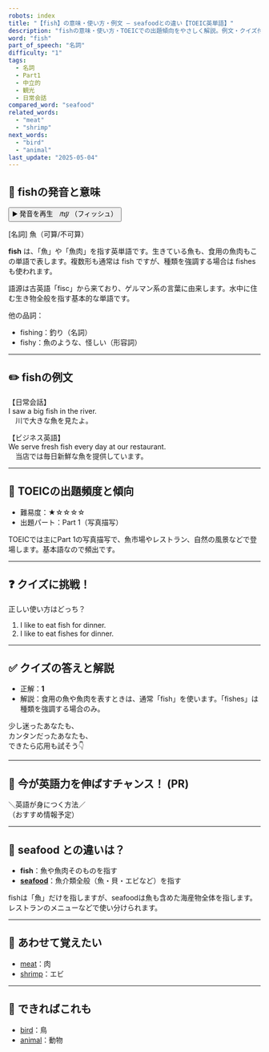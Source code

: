 ```yaml
---
robots: index
title: "【fish】の意味・使い方・例文 ― seafoodとの違い【TOEIC英単語】"
description: "fishの意味・使い方・TOEICでの出題傾向をやさしく解説。例文・クイズ付きでseafoodとの違いもわかりやすく学べます。"
word: "fish"
part_of_speech: "名詞"
difficulty: "1"
tags:
  - 名詞
  - Part1
  - 中立的
  - 観光
  - 日常会話
compared_word: "seafood"
related_words:
  - "meat"
  - "shrimp"
next_words:
  - "bird"
  - "animal"
last_update: "2025-05-04"
---
```


## 🔰 fishの発音と意味

<button class="play-audio" onclick="playTTS('fish')">
  <span class="play-audio-main">
    ▶️ 発音を再生　/fɪʃ/
  </span>
  <span class="play-audio-sub">
    （フィッシュ）
  </span>
</button>

[名詞] 魚（可算/不可算）

**fish** は、「魚」や「魚肉」を指す英単語です。生きている魚も、食用の魚肉もこの単語で表します。複数形も通常は fish ですが、種類を強調する場合は fishes も使われます。

語源は古英語「fisc」から来ており、ゲルマン系の言葉に由来します。水中に住む生き物全般を指す基本的な単語です。

他の品詞：  
- fishing：釣り（名詞）
- fishy：魚のような、怪しい（形容詞）

---

## ✏️ fishの例文

【日常会話】  
I saw a big fish in the river.  
　川で大きな魚を見たよ。

【ビジネス英語】  
We serve fresh fish every day at our restaurant.  
　当店では毎日新鮮な魚を提供しています。

---

## 🎯 TOEICの出題頻度と傾向

- 難易度：★☆☆☆☆
- 出題パート：Part 1（写真描写）

TOEICでは主にPart 1の写真描写で、魚市場やレストラン、自然の風景などで登場します。基本語なので頻出です。

---

## ❓ クイズに挑戦！

正しい使い方はどっち？

1. I like to eat fish for dinner.  
2. I like to eat fishes for dinner.

---

## ✅ クイズの答えと解説

- 正解：**1**
- 解説：食用の魚や魚肉を表すときは、通常「fish」を使います。「fishes」は種類を強調する場合のみ。

少し迷ったあなたも、  
カンタンだったあなたも、  
できたら応用も試そう👇️

---

## 🚀 今が英語力を伸ばすチャンス！ (PR)

<div class="info-center">
＼英語が身につく方法／<br>  
（おすすめ情報予定）
</div>

---

## 🤔  seafood との違いは？

- **fish**：魚や魚肉そのものを指す
- **[seafood](/word/seafood)**：魚介類全般（魚・貝・エビなど）を指す

fishは「魚」だけを指しますが、seafoodは魚も含めた海産物全体を指します。レストランのメニューなどで使い分けられます。

---

## 🧩 あわせて覚えたい

- [meat](/word/meat)：肉
- [shrimp](/word/shrimp)：エビ

---

## 📖 できればこれも

- [bird](/word/bird)：鳥
- [animal](/word/animal)：動物

<!-- cvid: aid44_bid00 -->
